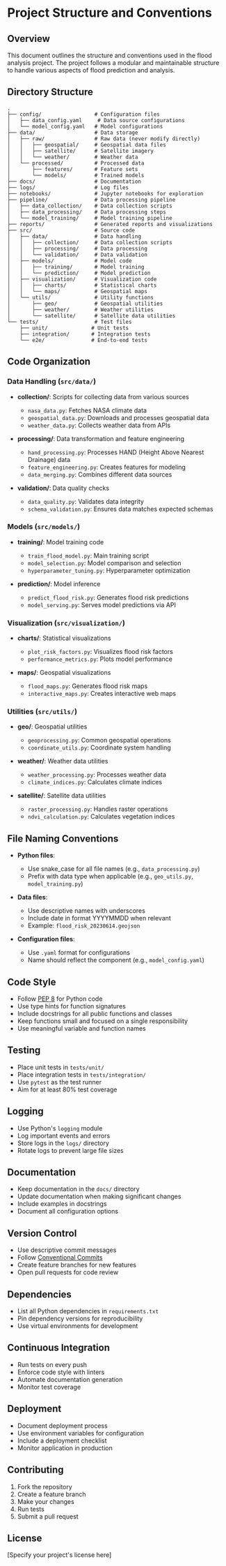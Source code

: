 # Project Structure and Conventions

## Overview

This document outlines the structure and conventions used in the flood analysis project. The project follows a modular and maintainable structure to handle various aspects of flood prediction and analysis.

## Directory Structure

```
.
├── config/                 # Configuration files
│   ├── data_config.yaml     # Data source configurations
│   └── model_config.yaml   # Model configurations
├── data/                   # Data storage
│   ├── raw/                # Raw data (never modify directly)
│   │   ├── geospatial/     # Geospatial data files
│   │   ├── satellite/      # Satellite imagery
│   │   └── weather/        # Weather data
│   └── processed/          # Processed data
│       ├── features/       # Feature sets
│       └── models/         # Trained models
├── docs/                   # Documentation
├── logs/                   # Log files
├── notebooks/              # Jupyter notebooks for exploration
├── pipeline/               # Data processing pipeline
│   ├── data_collection/    # Data collection scripts
│   ├── data_processing/    # Data processing steps
│   └── model_training/     # Model training pipeline
├── reports/                # Generated reports and visualizations
├── src/                    # Source code
│   ├── data/               # Data handling
│   │   ├── collection/     # Data collection scripts
│   │   ├── processing/     # Data processing
│   │   └── validation/     # Data validation
│   ├── models/             # Model code
│   │   ├── training/       # Model training
│   │   └── prediction/     # Model prediction
│   ├── visualization/      # Visualization code
│   │   ├── charts/         # Statistical charts
│   │   └── maps/           # Geospatial maps
│   └── utils/              # Utility functions
│       ├── geo/            # Geospatial utilities
│       ├── weather/        # Weather utilities
│       └── satellite/      # Satellite data utilities
└── tests/                  # Test files
    ├── unit/              # Unit tests
    ├── integration/       # Integration tests
    └── e2e/               # End-to-end tests
```

## Code Organization

### Data Handling (`src/data/`)

- **collection/**: Scripts for collecting data from various sources
  - `nasa_data.py`: Fetches NASA climate data
  - `geospatial_data.py`: Downloads and processes geospatial data
  - `weather_data.py`: Collects weather data from APIs

- **processing/**: Data transformation and feature engineering
  - `hand_processing.py`: Processes HAND (Height Above Nearest Drainage) data
  - `feature_engineering.py`: Creates features for modeling
  - `data_merging.py`: Combines different data sources

- **validation/**: Data quality checks
  - `data_quality.py`: Validates data integrity
  - `schema_validation.py`: Ensures data matches expected schemas

### Models (`src/models/`)

- **training/**: Model training code
  - `train_flood_model.py`: Main training script
  - `model_selection.py`: Model comparison and selection
  - `hyperparameter_tuning.py`: Hyperparameter optimization

- **prediction/**: Model inference
  - `predict_flood_risk.py`: Generates flood risk predictions
  - `model_serving.py`: Serves model predictions via API

### Visualization (`src/visualization/`)

- **charts/**: Statistical visualizations
  - `plot_risk_factors.py`: Visualizes flood risk factors
  - `performance_metrics.py`: Plots model performance

- **maps/**: Geospatial visualizations
  - `flood_maps.py`: Generates flood risk maps
  - `interactive_maps.py`: Creates interactive web maps

### Utilities (`src/utils/`)

- **geo/**: Geospatial utilities
  - `geoprocessing.py`: Common geospatial operations
  - `coordinate_utils.py`: Coordinate system handling

- **weather/**: Weather data utilities
  - `weather_processing.py`: Processes weather data
  - `climate_indices.py`: Calculates climate indices

- **satellite/**: Satellite data utilities
  - `raster_processing.py`: Handles raster operations
  - `ndvi_calculation.py`: Calculates vegetation indices

## File Naming Conventions

- **Python files**:
  - Use snake_case for all file names (e.g., `data_processing.py`)
  - Prefix with data type when applicable (e.g., `geo_utils.py`, `model_training.py`)

- **Data files**:
  - Use descriptive names with underscores
  - Include date in format YYYYMMDD when relevant
  - Example: `flood_risk_20230614.geojson`

- **Configuration files**:
  - Use `.yaml` format for configurations
  - Name should reflect the component (e.g., `model_config.yaml`)

## Code Style

- Follow [PEP 8](https://www.python.org/dev/peps/pep-0008/) for Python code
- Use type hints for function signatures
- Include docstrings for all public functions and classes
- Keep functions small and focused on a single responsibility
- Use meaningful variable and function names

## Testing

- Place unit tests in `tests/unit/`
- Place integration tests in `tests/integration/`
- Use `pytest` as the test runner
- Aim for at least 80% test coverage

## Logging

- Use Python's `logging` module
- Log important events and errors
- Store logs in the `logs/` directory
- Rotate logs to prevent large file sizes

## Documentation

- Keep documentation in the `docs/` directory
- Update documentation when making significant changes
- Include examples in docstrings
- Document all configuration options

## Version Control

- Use descriptive commit messages
- Follow [Conventional Commits](https://www.conventionalcommits.org/)
- Create feature branches for new features
- Open pull requests for code review

## Dependencies

- List all Python dependencies in `requirements.txt`
- Pin dependency versions for reproducibility
- Use virtual environments for development

## Continuous Integration

- Run tests on every push
- Enforce code style with linters
- Automate documentation generation
- Monitor test coverage

## Deployment

- Document deployment process
- Use environment variables for configuration
- Include a deployment checklist
- Monitor application in production

## Contributing

1. Fork the repository
2. Create a feature branch
3. Make your changes
4. Run tests
5. Submit a pull request

## License

[Specify your project's license here]
